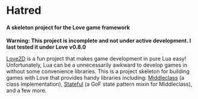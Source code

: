 # Hatred
#### A skeleton project for the Love game framework

__Warning: This project is incomplete and not under active development. I last tested it under Love v0.8.0__

[Love2D](https://love2d.org/) is a fun project that makes game development in pure Lua easy! Unfortunately, Lua can be a unnecessarily awkward to develop games in without some convenience libraries. This is a project skeleton for building games with Love that provides handy libraries including: [Middleclass](https://github.com/kikito/middleclass) (a class implementation), [Stateful](https://github.com/kikito/stateful.lua) (a GoF state pattern mixin for Middleclass), and a few more.
